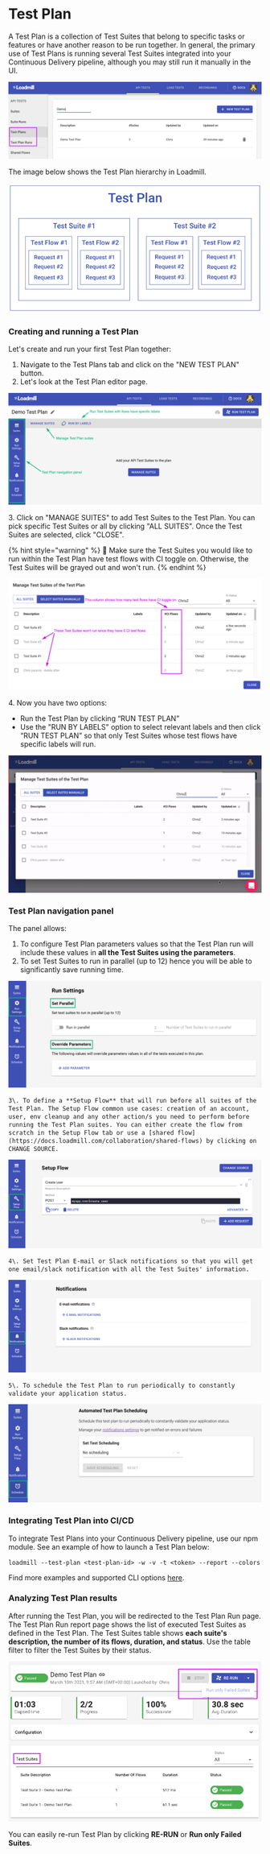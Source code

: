 # Test Plan

A Test Plan is a collection of Test Suites that belong to specific tasks or features or have another reason to be run together. In general, the primary use of Test Plans is running several Test Suites integrated into your Continuous Delivery pipeline, although you may still run it manually in the UI.

![](../.gitbook/assets/screenshot-83-.png)

The image below shows the Test Plan hierarchy in Loadmill. 

![](../.gitbook/assets/screen-shot-2021-01-19-at-17.26.24.png)

### Creating and running a Test Plan

Let's create and run your first Test Plan together:

1. Navigate to the Test Plans tab and click on the "NEW TEST PLAN" button.
2. Let's look at the Test Plan editor page.

![](../.gitbook/assets/screenshot-2021-08-25t163236.521.png)

   3\. Click on "MANAGE SUITES" to add Test Suites to the Test Plan. You can pick specific Test Suites or all by clicking "ALL SUITES". Once the Test Suites are selected, click "CLOSE".

{% hint style="warning" %}
:brain: Make sure the Test Suites you would like to run within the Test Plan have test flows with CI toggle on. Otherwise, the Test Suites will be grayed out and won't run. 
{% endhint %}

![](../.gitbook/assets/screenshot-2021-04-05t112455.593.png)

 4\. Now you have two options:

* Run the Test Plan by clicking “RUN TEST PLAN”  
* Use the "RUN BY LABELS" option to select relevant labels and then click “RUN TEST PLAN” so that only Test Suites whose test flows have specific labels will run.

![](../.gitbook/assets/ezgif.com-gif-maker-26-.gif)

### Test Plan navigation panel 

The panel allows:

1. To configure Test Plan parameters values so that the Test Plan run will include these values in **all the Test Suites using the parameters**.
2. To set Test Suites to run in parallel (up to 12) hence you will be able to significantly save running time.

![](../.gitbook/assets/screenshot-2021-08-25t163456.565.png)

    3\. To define a **Setup Flow** that will run before all suites of the Test Plan. The Setup Flow common use cases: creation of an account, user, env cleanup and any other action/s you need to perform before running the Test Plan suites. You can either create the flow from scratch in the Setup Flow tab or use a [shared flow](https://docs.loadmill.com/collaboration/shared-flows) by clicking on CHANGE SOURCE. 

![](../.gitbook/assets/screenshot-2021-08-25t164426.809.png)

    4\. Set Test Plan E-mail or Slack notifications so that you will get one email/slack notification with all the Test Suites' information.

![](../.gitbook/assets/screenshot-2021-09-01t123447.655.png)

    5\. To schedule the Test Plan to run periodically to constantly validate your application status.

![](../.gitbook/assets/screenshot-2021-08-25t165201.397.png)

### Integrating Test Plan into CI/CD

To integrate Test Plans into your Continuous Delivery pipeline, use our npm module. See an example of how to launch a Test Plan below:

```
loadmill --test-plan <test-plan-id> -w -v -t <token> --report --colors
```

Find more examples and supported CLI options [here](https://www.npmjs.com/package/loadmill).

### Analyzing Test Plan results

After running the Test Plan, you will be redirected to the Test Plan Run page. The Test Plan Run report page shows the list of executed Test Suites as defined in the Test Plan. The Test Suites table shows **each suite's description, the number of its flows, duration, and status**. Use the table filter to filter the Test Suites by their status.

![](../.gitbook/assets/screenshot-2021-03-10t095854.448.png)

You can easily re-run Test Plan by clicking **RE-RUN** or **Run only Failed Suites**. 
